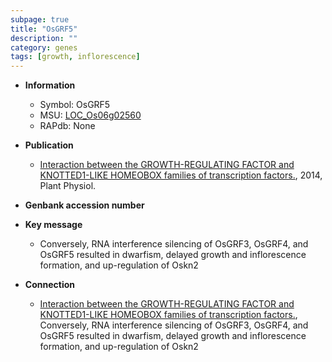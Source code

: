 ```yaml
---
subpage: true
title: "OsGRF5"
description: ""
category: genes
tags: [growth, inflorescence]
---
```


* **Information**  
    + Symbol: OsGRF5  
    + MSU: [LOC_Os06g02560](http://rice.plantbiology.msu.edu/cgi-bin/ORF_infopage.cgi?orf=LOC_Os06g02560)  
    + RAPdb: None  

* **Publication**  
    + [Interaction between the GROWTH-REGULATING FACTOR and KNOTTED1-LIKE HOMEOBOX families of transcription factors.](http://www.ncbi.nlm.nih.gov/pubmed?term=Interaction+between+the+GROWTH-REGULATING+FACTOR+and+KNOTTED1-LIKE+HOMEOBOX+families+of+transcription+factors.%5BTitle%5D), 2014, Plant Physiol.

* **Genbank accession number**  

* **Key message**  
    + Conversely, RNA interference silencing of OsGRF3, OsGRF4, and OsGRF5 resulted in dwarfism, delayed growth and inflorescence formation, and up-regulation of Oskn2

* **Connection**  
    + [Interaction between the GROWTH-REGULATING FACTOR and KNOTTED1-LIKE HOMEOBOX families of transcription factors.](http://www.ncbi.nlm.nih.gov/pubmed?term=Interaction+between+the+GROWTH-REGULATING+FACTOR+and+KNOTTED1-LIKE+HOMEOBOX+families+of+transcription+factors.%5BTitle%5D), Conversely, RNA interference silencing of OsGRF3, OsGRF4, and OsGRF5 resulted in dwarfism, delayed growth and inflorescence formation, and up-regulation of Oskn2




